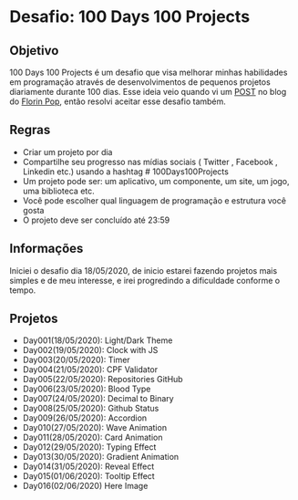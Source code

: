 # Desafio: 100 Days 100 Projects 

## Objetivo
100 Days 100 Projects é um desafio que visa melhorar minhas habilidades em programação através de desenvolvimentos de pequenos projetos diariamente durante 100 dias. Esse ideia veio quando vi um [POST](https://www.florin-pop.com/blog/2019/09/100-days-100-projects/) no blog do [Florin Pop](https://www.florin-pop.com/), então resolvi aceitar esse desafio também.

## Regras
- Criar um projeto por dia
- Compartilhe seu progresso nas mídias sociais ( Twitter , Facebook , Linkedin etc.) usando a hashtag # 100Days100Projects
- Um projeto pode ser: um aplicativo, um componente, um site, um jogo, uma biblioteca etc.
- Você pode escolher qual linguagem de programação e estrutura você gosta
- O projeto deve ser concluído até 23:59

## Informações
Iniciei o desafio dia 18/05/2020, de inicio estarei fazendo projetos mais simples e de meu interesse, e irei progredindo a dificuldade conforme o tempo.

## Projetos
- Day001(18/05/2020): Light/Dark Theme
- Day002(19/05/2020): Clock with JS
- Day003(20/05/2020): Timer
- Day004(21/05/2020): CPF Validator
- Day005(22/05/2020): Repositories GitHub
- Day006(23/05/2020): Blood Type
- Day007(24/05/2020): Decimal to Binary
- Day008(25/05/2020): Github Status
- Day009(26/05/2020): Accordion
- Day010(27/05/2020): Wave Animation
- Day011(28/05/2020): Card Animation
- Day012(29/05/2020): Typing Effect
- Day013(30/05/2020): Gradient Animation
- Day014(31/05/2020): Reveal Effect
- Day015(01/06/2020): Tooltip Effect
- Day016(02/06/2020) Here Image